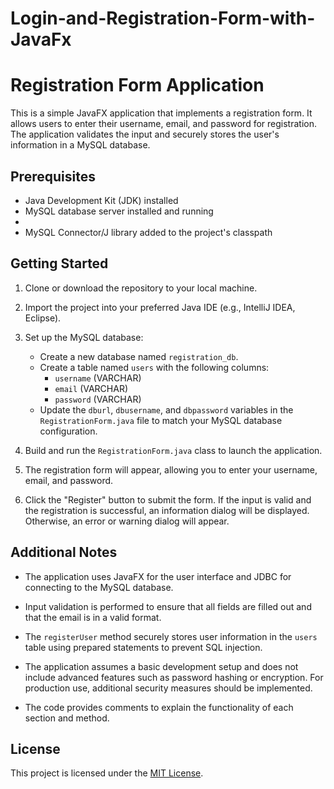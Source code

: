 # Login-and-Registration-Form-with-JavaFx

# Registration Form Application

This is a simple JavaFX application that implements a registration form. It allows users to enter their username, email, and password for registration. The application validates the input and securely stores the user's information in a MySQL database.

## Prerequisites

- Java Development Kit (JDK) installed
- MySQL database server installed and running
- 
- MySQL Connector/J library added to the project's classpath

## Getting Started

1. Clone or download the repository to your local machine.

2. Import the project into your preferred Java IDE (e.g., IntelliJ IDEA, Eclipse).

3. Set up the MySQL database:
   - Create a new database named `registration_db`.
   - Create a table named `users` with the following columns:
     - `username` (VARCHAR)
     - `email` (VARCHAR)
     - `password` (VARCHAR)
   - Update the `dburl`, `dbusername`, and `dbpassword` variables in the `RegistrationForm.java` file to match your MySQL database configuration.

4. Build and run the `RegistrationForm.java` class to launch the application.

5. The registration form will appear, allowing you to enter your username, email, and password.

6. Click the "Register" button to submit the form. If the input is valid and the registration is successful, an information dialog will be displayed. Otherwise, an error or warning dialog will appear.

## Additional Notes

- The application uses JavaFX for the user interface and JDBC for connecting to the MySQL database.

- Input validation is performed to ensure that all fields are filled out and that the email is in a valid format.

- The `registerUser` method securely stores user information in the `users` table using prepared statements to prevent SQL injection.

- The application assumes a basic development setup and does not include advanced features such as password hashing or encryption. For production use, additional security measures should be implemented.

- The code provides comments to explain the functionality of each section and method.

## License

This project is licensed under the [MIT License](LICENSE).
